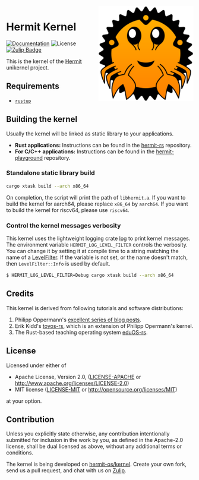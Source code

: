 <img width="256" align="right" src="https://github.com/hermit-os/.github/blob/main/logo/hermit-logo.svg" />

# Hermit Kernel

[![Documentation](https://img.shields.io/badge/docs-latest-blue.svg)](https://hermit-os.github.io/kernel/hermit/)
![License](https://img.shields.io/badge/license-MIT%2FApache--2.0-blue)
[![Zulip Badge](https://img.shields.io/badge/chat-hermit-57A37C?logo=zulip)](https://hermit.zulipchat.com/)

This is the kernel of the [Hermit](https://github.com/hermit-os) unikernel project.

## Requirements

* [`rustup`](https://www.rust-lang.org/tools/install)

## Building the kernel

Usually the kernel will be linked as static library to your applications.

- **Rust applications:** Instructions can be found in the [hermit-rs](https://github.com/hermit-os/hermit-rs) repository.
- **For C/C++ applications:** Instructions can be found in the [hermit-playground](https://github.com/hermit-os/hermit-playground) repository.
 

### Standalone static library build

```sh
cargo xtask build --arch x86_64
```

On completion, the script will print the path of `libhermit.a`.
If you want to build the kernel for aarch64, please replace `x86_64` by `aarch64`.
If you want to build the kernel for riscv64, please use `riscv64`. 

### Control the kernel messages verbosity

This kernel uses the lightweight logging crate [log](https://github.com/rust-lang/log) to print kernel messages.
The environment variable `HERMIT_LOG_LEVEL_FILTER` controls the verbosity. 
You can change it by setting it at compile time to a string matching the name of a [LevelFilter](https://docs.rs/log/0.4.8/log/enum.LevelFilter.html).
If the variable is not set, or the name doesn't match, then `LevelFilter::Info` is used by default.

```sh
$ HERMIT_LOG_LEVEL_FILTER=Debug cargo xtask build --arch x86_64
```

## Credits

This kernel is derived from following tutorials and software distributions:

1. Philipp Oppermann's [excellent series of blog posts][opp].
2. Erik Kidd's [toyos-rs][kidd], which is an extension of Philipp Opermann's kernel.
3. The Rust-based teaching operating system [eduOS-rs][eduos].

[opp]: http://blog.phil-opp.com/
[kidd]: http://www.randomhacks.net/bare-metal-rust/
[eduos]: http://rwth-os.github.io/eduOS-rs/

## License

Licensed under either of

* Apache License, Version 2.0, ([LICENSE-APACHE](LICENSE-APACHE) or http://www.apache.org/licenses/LICENSE-2.0)
* MIT license ([LICENSE-MIT](LICENSE-MIT) or http://opensource.org/licenses/MIT)

at your option.

## Contribution

Unless you explicitly state otherwise, any contribution intentionally submitted for inclusion in the work by you, as defined in the Apache-2.0 license, shall be dual licensed as above, without any additional terms or conditions.

The kernel is being developed on [hermit-os/kernel](https://github.com/hermit-os/kernel).
Create your own fork, send us a pull request, and chat with us on [Zulip](https://hermit.zulipchat.com/).
